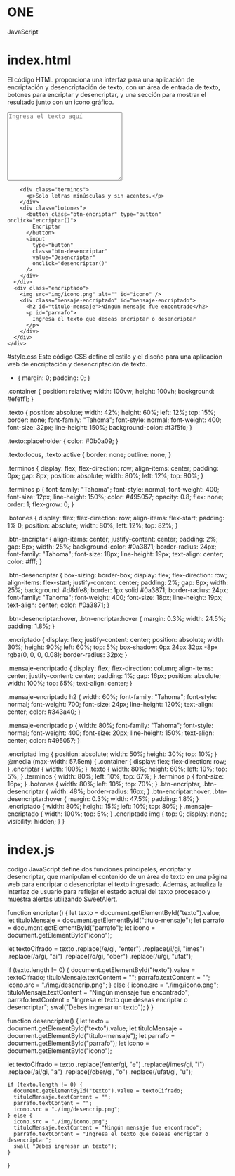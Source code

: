 # ONE
JavaScript

# index.html
El código HTML proporciona una interfaz para una aplicación de encriptación y desencriptación de texto,
con un área de entrada de texto, botones para encriptar y desencriptar, y una sección para mostrar el resultado junto con un icono gráfico. 
<!DOCTYPE html>
<html lang="en">
  <head>
    <meta charset="UTF-8" />
    <meta http-equiv="X-UA-Compatible" content="IE=edge" />
    <meta name="viewport" content="width=device-width, initial-scale=1.0" />
    <title> Challenge Encriptador</title>
    <link rel="stylesheet" href="styles.css" />
    <script src="https://unpkg.com/sweetalert/dist/sweetalert.min.js"></script>
  </head>
  <body>
    <div class="container">
      <div class="encriptar">
        <textarea
          name="texto"
          class="texto"
          id="texto"
          cols="30"
          rows="10"
          placeholder="Ingresa el texto aquí"
        ></textarea>

        <div class="terminos">
          <p>Solo letras minúsculas y sin acentos.</p>
        </div>
        <div class="botones">
          <button class="btn-encriptar" type="button" onclick="encriptar()">
            Encriptar
          </button>
          <input
            type="button"
            class="btn-desencriptar"
            value="Desencriptar"
            onclick="desencriptar()"
          />
        </div>
      </div>
      <div class="encriptado">
        <img src="img/icono.png" alt="" id="icono" />
        <div class="mensaje-encriptado" id="mensaje-encriptado">
          <h2 id="titulo-mensaje">Ningún mensaje fue encontrado</h2>
          <p id="parrafo">
            Ingresa el texto que deseas encriptar o desencriptar
          </p>
        </div>
      </div>
    </div>
  </body>
  <script src="index.js"></script>
</html>


#style.css
Este código CSS define el estilo y el diseño para una aplicación web de encriptación y desencriptación de texto. 

* {
  margin: 0;
  padding: 0;
}

.container {
  position: relative;
  width: 100vw;
  height: 100vh;
  background: #efeff1;
}

.texto {
  position: absolute;
  width: 42%;
  height: 60%;
  left: 12%;
  top: 15%;
  border: none;
  font-family: "Tahoma";
  font-style: normal;
  font-weight: 400;
  font-size: 32px;
  line-height: 150%;
  background-color: #f3f5fc;
}

.texto::placeholder {
  color: #0b0a09;
}

.texto:focus,
.texto:active {
  border: none;
  outline: none;
}

.terminos {
  display: flex;
  flex-direction: row;
  align-items: center;
  padding: 0px;
  gap: 8px;
  position: absolute;
  width: 80%;
  left: 12%;
  top: 80%;
}

.terminos p {
  font-family: "Tahoma";
  font-style: normal;
  font-weight: 400;
  font-size: 12px;
  line-height: 150%;
  color: #495057;
  opacity: 0.8;
  flex: none;
  order: 1;
  flex-grow: 0;
}

.botones {
  display: flex;
  flex-direction: row;
  align-items: flex-start;
  padding: 1% 0;
  position: absolute;
  width: 80%;
  left: 12%;
  top: 82%;
}

.btn-encriptar {
  align-items: center;
  justify-content: center;
  padding: 2%;
  gap: 8px;
  width: 25%;
  background-color: #0a3871;
  border-radius: 24px;
  font-family: "Tahoma";
  font-size: 18px;
  line-height: 19px;
  text-align: center;
  color: #fff;
}

.btn-desencriptar {
  box-sizing: border-box;
  display: flex;
  flex-direction: row;
  align-items: flex-start;
  justify-content: center;
  padding: 2%;
  gap: 8px;
  width: 25%;
  background: #d8dfe8;
  border: 1px solid #0a3871;
  border-radius: 24px;
  font-family: "Tahoma";
  font-weight: 400;
  font-size: 18px;
  line-height: 19px;
  text-align: center;
  color: #0a3871;
}

.btn-desencriptar:hover,
.btn-encriptar:hover {
  margin: 0.3%;
  width: 24.5%;
  padding: 1.8%;
}

.encriptado {
  display: flex;
  justify-content: center;
  position: absolute;
  width: 30%;
  height: 90%;
  left: 60%;
  top: 5%;
  box-shadow: 0px 24px 32px -8px rgba(0, 0, 0, 0.08);
  border-radius: 32px;
}

.mensaje-encriptado {
  display: flex;
  flex-direction: column;
  align-items: center;
  justify-content: center;
  padding: 1%;
  gap: 16px;
  position: absolute;
  width: 100%;
  top: 65%;
  text-align: center;
}

.mensaje-encriptado h2 {
  width: 60%;
  font-family: "Tahoma";
  font-style: normal;
  font-weight: 700;
  font-size: 24px;
  line-height: 120%;
  text-align: center;
  color: #343a40;
}

.mensaje-encriptado p {
  width: 80%;
  font-family: "Tahoma";
  font-style: normal;
  font-weight: 400;
  font-size: 20px;
  line-height: 150%;
  text-align: center;
  color: #495057;
}

.encriptad img {
  position: absolute;
  width: 50%;
  height: 30%;
  top: 10%;
}
@media (max-width: 57.5em) {
  .container {
    display: flex;
    flex-direction: row;
  }
  .encriptar {
    width: 100%;
  }
  .texto {
    width: 80%;
    height: 60%;
    left: 10%;
    top: 5%;
  }
  .terminos {
    width: 80%;
    left: 10%;
    top: 67%;
  }
  .terminos p {
    font-size: 16px;
  }
  .botones {
    width: 80%;
    left: 10%;
    top: 70%;
  }
  .btn-encriptar,
  .btn-desencriptar {
    width: 48%;
    border-radius: 16px;
  }
  .btn-encriptar:hover,
  .btn-desencriptar:hover {
    margin: 0.3%;
    width: 47.5%;
    padding: 1.8%;
  }
  .encriptado {
    width: 80%;
    height: 15%;
    left: 10%;
    top: 80%;
  }
  .mensaje-encriptado {
    width: 100%;
    top: 5%;
  }
  .encriptado img {
    top: 0;
    display: none;
    visibility: hidden;
  }
}
#

# index.js
código JavaScript define dos funciones principales, encriptar y desencriptar, que manipulan el contenido de un área de texto en una página web para encriptar o desencriptar el texto ingresado. Además, actualiza la interfaz de usuario  para reflejar el estado actual del texto procesado y muestra alertas utilizando SweetAlert.

function encriptar() {
  let texto = document.getElementById("texto").value;
  let tituloMensaje = document.getElementById("titulo-mensaje");
  let parrafo = document.getElementById("parrafo");
  let icono = document.getElementById("icono");

  let textoCifrado = texto
    .replace(/e/gi, "enter")
    .replace(/i/gi, "imes")
    .replace(/a/gi, "ai")
    .replace(/o/gi, "ober")
    .replace(/u/gi, "ufat");

  if (texto.length != 0) {
    document.getElementById("texto").value = textoCifrado;
    tituloMensaje.textContent = "";
    parrafo.textContent = "";
    icono.src = "./img/desencrip.png";
  } else {
    icono.src = "./img/icono.png";
    tituloMensaje.textContent = "Ningún mensaje fue encontrado";
    parrafo.textContent = "Ingresa el texto que deseas encriptar o desencriptar";
    swal("Debes ingresar un texto");
  }
}

function desencriptar() {
  let texto = document.getElementById("texto").value;
  let tituloMensaje = document.getElementById("titulo-mensaje");
  let parrafo = document.getElementById("parrafo");
  let icono = document.getElementById("icono");

  let textoCifrado = texto
    .replace(/enter/gi, "e")
    .replace(/imes/gi, "i")
    .replace(/ai/gi, "a")
    .replace(/ober/gi, "o")
    .replace(/ufat/gi, "u");
  
    if (texto.length != 0) {
      document.getElementById("texto").value = textoCifrado;
      tituloMensaje.textContent = "";
      parrafo.textContent = "";
      icono.src = "./img/desencrip.png";
    } else {
      icono.src = "./img/icono.png";
      tituloMensaje.textContent = "Ningún mensaje fue encontrado";
      parrafo.textContent = "Ingresa el texto que deseas encriptar o desencriptar";
      swal( "Debes ingresar un texto");
    }
}
